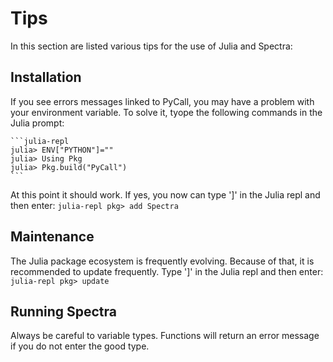 # Tips

In this section are listed various tips for the use of Julia and Spectra:

## Installation

If you see errors messages linked to PyCall, you may have a problem with your environment variable. To solve it, tyope the following commands in the Julia prompt:

	```julia-repl
	julia> ENV["PYTHON"]=""
	julia> Using Pkg
	julia> Pkg.build("PyCall")
	```

At this point it should work. If yes, you now can type ']' in the Julia repl and then enter:
	```julia-repl
	pkg> add Spectra
	```

## Maintenance

The Julia package ecosystem is frequently evolving. Because of that, it is recommended to update frequently.
Type ']' in the Julia repl and then enter:
	```julia-repl
	pkg> update
	```

## Running Spectra

Always be careful to variable types. Functions will return an error message if you do not enter the good type.
